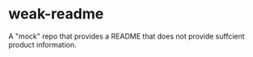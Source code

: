 # weak-readme
A "mock" repo that provides a README that does not provide suffcient product information.
